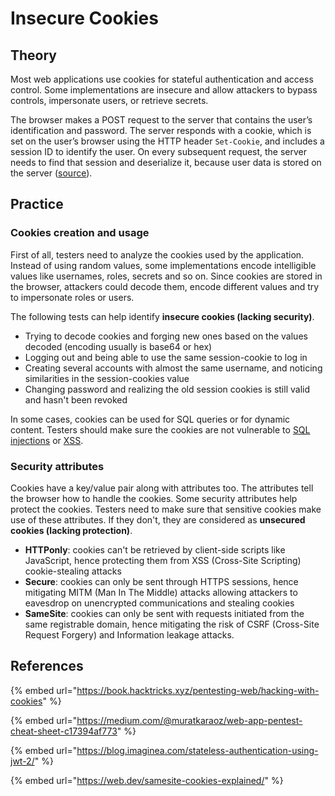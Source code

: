 # Insecure Cookies

## Theory

Most web applications use cookies for stateful authentication and access control. Some implementations are insecure and allow attackers to bypass controls, impersonate users, or retrieve secrets.

The browser makes a POST request to the server that contains the user’s identification and password. The server responds with a cookie, which is set on the user’s browser using the HTTP header `Set-Cookie`, and includes a session ID to identify the user. On every subsequent request, the server needs to find that session and deserialize it, because user data is stored on the server ([source](https://blog.imaginea.com/stateless-authentication-using-jwt-2/)).

## Practice

### Cookies creation and usage

First of all, testers need to analyze the cookies used by the application. Instead of using random values, some implementations encode intelligible values like usernames, roles, secrets and so on. Since cookies are stored in the browser, attackers could decode them, encode different values and try to impersonate roles or users.

The following tests can help identify **insecure cookies (lacking security)**.

* Trying to decode cookies and forging new ones based on the values decoded (encoding usually is base64 or hex)
* Logging out and being able to use the same session-cookie to log in
* Creating several accounts with almost the same username, and noticing similarities in the session-cookies value
* Changing password and realizing the old session cookies is still valid and hasn't been revoked

In some cases, cookies can be used for SQL queries or for dynamic content. Testers should make sure the cookies are not vulnerable to [SQL injections](sql-injection.md) or [XSS](xss-cross-site-scripting.md).

### Security attributes

Cookies have a key/value pair along with attributes too. The attributes tell the browser how to handle the cookies. Some security attributes help protect the cookies. Testers need to make sure that sensitive cookies make use of these attributes. If they don't, they are considered as **unsecured cookies (lacking protection)**.

* **HTTPonly**: cookies can't be retrieved by client-side scripts like JavaScript, hence protecting them from XSS (Cross-Site Scripting) cookie-stealing attacks
* **Secure**: cookies can only be sent through HTTPS sessions, hence mitigating MITM (Man In The Middle) attacks allowing attackers to eavesdrop on unencrypted communications and stealing cookies
* **SameSite**: cookies can only be sent with requests initiated from the same registrable domain, hence mitigating the risk of CSRF (Cross-Site Request Forgery) and Information leakage attacks.

## References

{% embed url="https://book.hacktricks.xyz/pentesting-web/hacking-with-cookies" %}

{% embed url="https://medium.com/@muratkaraoz/web-app-pentest-cheat-sheet-c17394af773" %}

{% embed url="https://blog.imaginea.com/stateless-authentication-using-jwt-2/" %}

{% embed url="https://web.dev/samesite-cookies-explained/" %}
